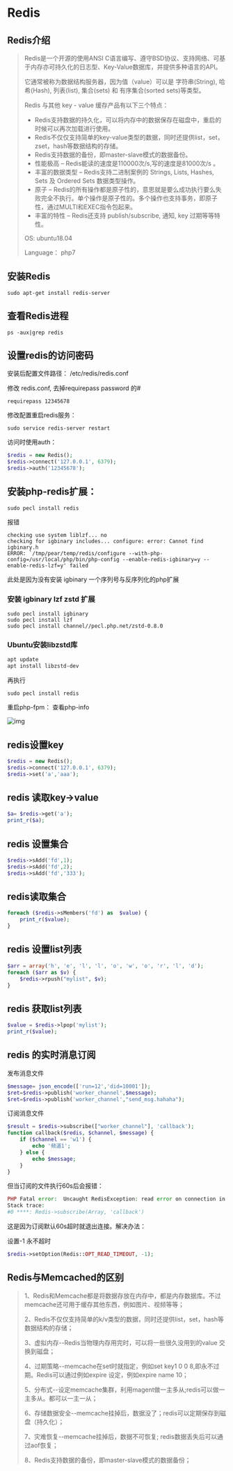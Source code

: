 # Redis

## Redis介绍

> Redis是一个开源的使用ANSI C语言编写、遵守BSD协议、支持网络、可基于内存亦可持久化的日志型、Key-Value数据库，并提供多种语言的API。
>
> 它通常被称为数据结构服务器，因为值（value）可以是 字符串(String), 哈希(Hash), 列表(list), 集合(sets) 和 有序集合(sorted sets)等类型。
>
> Redis 与其他 key - value 缓存产品有以下三个特点：
>
> - Redis支持数据的持久化，可以将内存中的数据保存在磁盘中，重启的时候可以再次加载进行使用。
> - Redis不仅仅支持简单的key-value类型的数据，同时还提供list，set，zset，hash等数据结构的存储。
> - Redis支持数据的备份，即master-slave模式的数据备份。
> - 性能极高 – Redis能读的速度是110000次/s,写的速度是81000次/s 。
> - 丰富的数据类型 – Redis支持二进制案例的 Strings, Lists, Hashes, Sets 及 Ordered Sets 数据类型操作。
> - 原子 – Redis的所有操作都是原子性的，意思就是要么成功执行要么失败完全不执行。单个操作是原子性的。多个操作也支持事务，即原子性，通过MULTI和EXEC指令包起来。
> - 丰富的特性 – Redis还支持 publish/subscribe, 通知, key 过期等等特性。
>
> OS: ubuntu18.04
>
> Language： php7

## 安装Redis

```ubuntu
sudo apt-get install redis-server
```

## 查看Redis进程

```
ps -aux|grep redis
```

## 设置redis的访问密码

安装后配置文件路径： /etc/redis/redis.conf

修改 redis.conf, 去掉requirepass password 的#

```
requirepass 12345678
```

修改配置重启redis服务：

```
sudo service redis-server restart
```

访问时使用auth：

```php
$redis = new Redis();
$redis->connect('127.0.0.1', 6379);
$redis->auth('12345678');
```

## 安装php-redis扩展：

```
sudo pecl install redis
```

报错

```
checking use system liblzf... no
checking for igbinary includes... configure: error: Cannot find igbinary.h
ERROR: `/tmp/pear/temp/redis/configure --with-php-config=/usr/local/php/bin/php-config --enable-redis-igbinary=y --enable-redis-lzf=y' failed
```

此处是因为没有安装 igbinary 一个序列号与反序列化的php扩展

### 安装 igbinary lzf zstd 扩展

```
sudo pecl install igbinary 
sudo pecl install lzf 
sudo pecl install channel//pecl.php.net/zstd-0.8.0
```

### Ubuntu安装libzstd库

```makefile
apt update
apt install libzstd-dev
```

再执行

```
sudo pecl install redis
```

重启php-fpm： 查看php-info

![img](https://img2018.cnblogs.com/blog/540840/201903/540840-20190321103339202-681383649.png)

## redis设置key

```php
$redis = new Redis();
$redis->connect('127.0.0.1', 6379);
$redis->set('a','aaa');
```

## redis 读取key->value

```php
$a= $redis->get('a');
print_r($a);
```

## redis 设置集合

```php
$redis->sAdd('fd',1);
$redis->sAdd('fd',2);
$redis->sAdd('fd','333');
```

## redis读取集合

```php
foreach ($redis->sMembers('fd') as  $value) {
    print_r($value);
}
```

## redis 设置list列表

```php
$arr = array('h', 'e', 'l', 'l', 'o', 'w', 'o', 'r', 'l', 'd');
foreach ($arr as $v) {
    $redis->rpush("mylist", $v);
}
```

## redis 获取list列表

```php
$value = $redis->lpop('mylist');
print_r($value);
```

## redis 的实时消息订阅

发布消息文件

```php
$message= json_encode(['run=12','did=10001']);
$ret=$redis->publish('worker_channel',$message);
$ret=$redis->publish('worker_channel',"send_msg.hahaha");
```

订阅消息文件

```php
$result = $redis->subscribe(["worker_channel"], 'callback');
function callback($redis, $channel, $message) {
    if ($channel == 'w1') {
        echo '频道1';
    } else {
        echo $message;
    }
}
```

 但当订阅的文件执行60s后会报错：

```php
PHP Fatal error:  Uncaught RedisException: read error on connection in ***
Stack trace:
#0 ****: Redis->subscribe(Array, 'callback')
```

这是因为订阅默认60s超时就退出连接。解决办法：

设置-1 永不超时

```php
$redis->setOption(Redis::OPT_READ_TIMEOUT, -1);
```

## Redis与Memcached的区别

> 1、Redis和Memcache都是将数据存放在内存中，都是内存数据库。不过memcache还可用于缓存其他东西，例如图片、视频等等；
>
> 2、Redis不仅仅支持简单的k/v类型的数据，同时还提供list，set，hash等数据结构的存储；
>
> 3、虚拟内存--Redis当物理内存用完时，可以将一些很久没用到的value 交换到磁盘；
>
> 4、过期策略--memcache在set时就指定，例如set key1 0 0 8,即永不过期。Redis可以通过例如expire 设定，例如expire name 10；
>
> 5、分布式--设定memcache集群，利用magent做一主多从;redis可以做一主多从。都可以一主一从；
>
> 6、存储数据安全--memcache挂掉后，数据没了；redis可以定期保存到磁盘（持久化）；
>
> 7、灾难恢复--memcache挂掉后，数据不可恢复; redis数据丢失后可以通过aof恢复；
>
> 8、Redis支持数据的备份，即master-slave模式的数据备份；